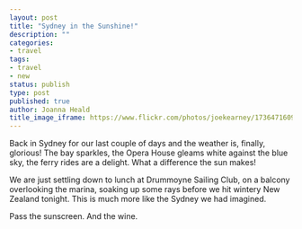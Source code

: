 ```yaml
---
layout: post
title: "Sydney in the Sunshine!"
description: ""
categories:
- travel
tags:
- travel
- new
status: publish
type: post
published: true
author: Joanna Heald
title_image_iframe: https://www.flickr.com/photos/joekearney/17364716096/in/set-72157652300500261/player/
---
```


Back in Sydney for our last couple of days and the weather is, finally, glorious! The bay sparkles, the Opera House gleams white against the blue sky, the ferry rides are a delight. What a difference the sun makes!

We are just settling down to lunch at Drummoyne Sailing Club, on a balcony overlooking the marina, soaking up some rays before we hit wintery New Zealand tonight. This is much more like the Sydney we had imagined. 

Pass the sunscreen. And the wine. 
